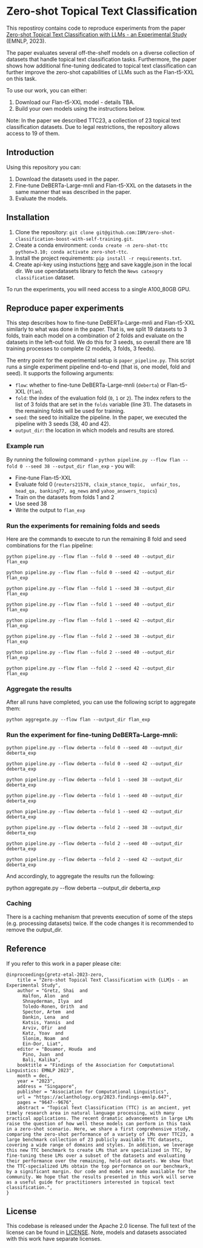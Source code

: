 # Zero-shot Topical Text Classification

This repostiroy contains code to reproduce experiments from the paper [Zero-shot Topical Text Classification with LLMs - an Experimental Study](https://aclanthology.org/2023.findings-emnlp.647.pdf) (EMNLP, 2023).

The paper evaluates several off-the-shelf models on a diverse collection of datasets that handle topical text classification tasks. Furthermore, the paper shows how additional fine-tuning dedicated to topical text classification can further improve the zero-shot capabilities of LLMs such as the Flan-t5-XXL on this task.

To use our work, you can either:

1. Download our Flan-t5-XXL model - details TBA.
2. Build your own models using the instructions below.

Note: In the paper we described TTC23, a collection of 23 topical text classification datasets. Due to legal restrictions, the repository allows access to 19 of them.

## Introduction

Using this repository you can:

1. Download the datasets used in the paper.
2. Fine-tune DeBERTa-Large-mnli and Flan-t5-XXL on the datasets in the same manner that was described in the paper.
3. Evaluate the models.

## Installation

1. Clone the repository: `git clone git@github.com:IBM/zero-shot-classification-boost-with-self-training.git`.
2. Create a conda environment: `conda create -n zero-shot-ttc python=3.10; conda activate zero-shot-ttc`.
3. Install the project requirements: `pip install -r requirements.txt`.
4. Create api-key using instuctions [here](https://christianjmills.com/posts/kaggle-obtain-api-key-tutorial/) and save kaggle.json in the local dir. We use opendatasets library to fetch the `News cateogry classification` dataset.

To run the experiments, you will need access to a single A100_80GB GPU.

## Reproduce paper experiments

This step describes how to fine-tune DeBERTa-Large-mnli and Flan-t5-XXL similarly to what was done in the paper. That is, we split 19 datasets to 3 folds, train each model on a combination of 2 folds and evaluate on the datasets in the left-out fold. We do this for 3 seeds, so overall there are 18 training processes to complete (2 models, 3 folds, 3 feeds).

The entry point for the experimental setup is `paper_pipeline.py`. This script runs a single experiment pipeline end-to-end (that is, one model, fold and seed). It supports the following arguments:

* `flow`: whether to fine-tune DeBERTa-Large-mnli (`deberta`) or Flan-t5-XXL (`flan`).
* `fold`: the index of the evaluation fold (`0`, `1` or `2`). The index refers to the list of 3 folds that are set in the `folds` variable (line 31). The datasets in the remaining folds will be used for training.
* `seed`: the seed to initialize the pipeline. In the paper, we executed the pipeline with 3 seeds (38, 40 and 42).
* `output_dir`: the location in which models and results are stored.

### Example run

By running the following command - `python pipeline.py --flow flan --fold 0 --seed 38 --output_dir flan_exp` - you will:

* Fine-tune Flan-t5-XXL
* Evaluate fold 0 (`reuters21578, claim_stance_topic,  unfair_tos, head_qa, banking77, ag_news` and `yahoo_answers_topics`) 
* Train on the datasets from folds 1 and 2
* Use seed 38
* Write the output to `flan_exp`

### Run the experiments for remaining folds and seeds

Here are the commands to execute to run the remaining 8 fold and seed combinations for the `flan` pipeline:

`python pipeline.py --flow flan --fold 0 --seed 40 --output_dir flan_exp`

`python pipeline.py --flow flan --fold 0 --seed 42 --output_dir flan_exp`

`python pipeline.py --flow flan --fold 1 --seed 38 --output_dir flan_exp`

`python pipeline.py --flow flan --fold 1 --seed 40 --output_dir flan_exp`

`python pipeline.py --flow flan --fold 1 --seed 42 --output_dir flan_exp`

`python pipeline.py --flow flan --fold 2 --seed 38 --output_dir flan_exp`

`python pipeline.py --flow flan --fold 2 --seed 40 --output_dir flan_exp`

`python pipeline.py --flow flan --fold 2 --seed 42 --output_dir flan_exp`

### Aggregate the results

After all runs have completed, you can use the following script to aggregate them:

`python aggregate.py --flow flan --output_dir flan_exp`

### Run the experiment for fine-tuning DeBERTa-Large-mnli:

`python pipeline.py --flow deberta --fold 0 --seed 40 --output_dir deberta_exp`

`python pipeline.py --flow deberta --fold 0 --seed 42 --output_dir deberta_exp`

`python pipeline.py --flow deberta --fold 1 --seed 38 --output_dir deberta_exp`

`python pipeline.py --flow deberta --fold 1 --seed 40 --output_dir deberta_exp`

`python pipeline.py --flow deberta --fold 1 --seed 42 --output_dir deberta_exp`

`python pipeline.py --flow deberta --fold 2 --seed 38 --output_dir deberta_exp`

`python pipeline.py --flow deberta --fold 2 --seed 40 --output_dir deberta_exp`

`python pipeline.py --flow deberta --fold 2 --seed 42 --output_dir deberta_exp`

And accordingly, to aggregate the results run the following:

python aggregate.py --flow deberta --output_dir deberta_exp

### Caching

There is a caching mehanism that prevents execution of some of the steps (e.g. processing datasets) twice. If the code changes it is recommended to remove the output_dir.

## Reference

If you refer to this work in a paper please cite:

```
@inproceedings{gretz-etal-2023-zero,
    title = "Zero-shot Topical Text Classification with {LLM}s - an Experimental Study",
    author = "Gretz, Shai  and
      Halfon, Alon  and
      Shnayderman, Ilya  and
      Toledo-Ronen, Orith  and
      Spector, Artem  and
      Dankin, Lena  and
      Katsis, Yannis  and
      Arviv, Ofir  and
      Katz, Yoav  and
      Slonim, Noam  and
      Ein-Dor, Liat",
    editor = "Bouamor, Houda  and
      Pino, Juan  and
      Bali, Kalika",
    booktitle = "Findings of the Association for Computational Linguistics: EMNLP 2023",
    month = dec,
    year = "2023",
    address = "Singapore",
    publisher = "Association for Computational Linguistics",
    url = "https://aclanthology.org/2023.findings-emnlp.647",
    pages = "9647--9676",
    abstract = "Topical Text Classification (TTC) is an ancient, yet timely research area in natural language processing, with many practical applications. The recent dramatic advancements in large LMs raise the question of how well these models can perform in this task in a zero-shot scenario. Here, we share a first comprehensive study, comparing the zero-shot performance of a variety of LMs over TTC23, a large benchmark collection of 23 publicly available TTC datasets, covering a wide range of domains and styles. In addition, we leverage this new TTC benchmark to create LMs that are specialized in TTC, by fine-tuning these LMs over a subset of the datasets and evaluating their performance over the remaining, held-out datasets. We show that the TTC-specialized LMs obtain the top performance on our benchmark, by a significant margin. Our code and model are made available for the community. We hope that the results presented in this work will serve as a useful guide for practitioners interested in topical text classification.",
}
```


## License

This codebase is released under the Apache 2.0 license. The full text of the license can be found in [LICENSE](LICENSE). Note, models and datasets associated with this work have separate licenses.

